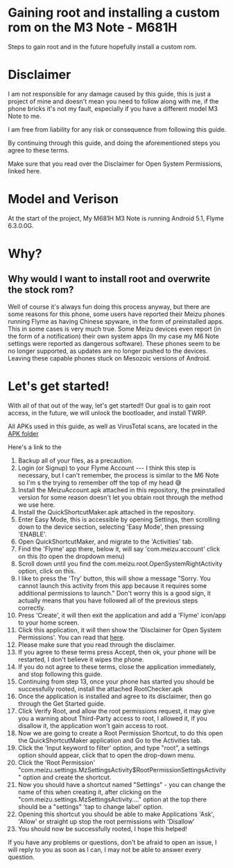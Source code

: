 # Gaining root and installing a custom rom on the M3 Note - M681H

Steps to gain root and in the future hopefully install a custom rom.

# Disclaimer
I am not responsible for any damage caused by this guide, this is just a project of mine and doesn't mean you need to follow along with me, if the phone bricks it's not my fault, especially if you have a different model M3 Note to me.

I am free from liability for any risk or consequence from following this guide.

By continuing through this guide, and doing the aforementioned steps you agree to these terms.

Make sure that you read over the Disclaimer for Open System Permissions, linked here.

# Model and Verison
At the start of the project, My M681H M3 Note is running Android 5.1, Flyme 6.3.0.0G.

# Why?
## Why would I want to install root and overwrite the stock rom?
Well of course it's always fun doing this process anyway, but there are some reasons for this phone, some users have reported their Meizu phones running Flyme as having Chinese spyware, in the form of preinstalled apps. This in some cases is very much true. 
Some Meizu devices even report (in the form of a notification) their own system apps (In my case my M6 Note settings were reported as dangerous software).
These phones seem to be no longer supported, as updates are no longer pushed to the devices. Leaving these capable phones stuck on Mesozoic versions of Android.

# Let's get started!

With all of that out of the way, let's get started!! Our goal is to gain root access, in the future, we will unlock the bootloader, and install TWRP.

All APKs used in this guide, as well as VirusTotal scans, are located in the [APK folder](https://github.com/OfficialJavaScript/Root-and-Rom/tree/main/M3%20Note/APK)

Here's a link to the 

1. Backup all of your files, as a precaution.
2. Login (or Signup) to your Flyme Account --- I think this step is necessary, but I can't remember, the process is similar to the M6 Note so I'm s the trying to remember off the top of my head 😅
3. Install the MeizuAccount.apk attached in this repository, the preinstalled version for some reason doesn't let you obtain root through the method we use here.
4. Install the QuickShortcutMaker.apk attached in the repository.
5. Enter Easy Mode, this is accessible by opening Settings, then scrolling down to the device section, selecting 'Easy Mode', then pressing 'ENABLE'.
6. Open QuickShortcutMaker, and migrate to the 'Activities' tab.
7. Find the 'Flyme' app there, below it, will say 'com.meizu.account' click on this (to open the dropdown menu)
8. Scroll down until you find the com.meizu.root.OpenSystemRightActivity option, click on this.
9. I like to press the 'Try' button, this will show a message "Sorry. You cannot launch this activity from this app because it requires some additional permissions to launch." Don't worry this is a good sign, it actually means that you have followed all of the previous steps correctly.
10. Press 'Create', it will then exit the application and add a 'Flyme' icon/app to your home screen.
11. Click this application, it will then show the 'Disclaimer for Open System Permissions'. You can read that [here](https://github.com/OfficialJavaScript/Root-and-Rom/blob/main/M3%20Note/Disclaimer%20for%20Open%20System%20Permissions.md). 
12. Please make sure that you read through the disclaimer.
13. If you agree to these terms press Accept, then ok, your phone will be restarted, I don't believe it wipes the phone.
14. If you do not agree to these terms, close the application immediately, and stop following this guide.
15. Continuing from step 13, once your phone has started you should be successfully rooted, install the attached RootChecker.apk
16. Once the application is installed and agree to its disclaimer, then go through the Get Started guide.
17. Click Verify Root, and allow the root permissions request, it may give you a warning about Third-Party access to root, I allowed it, if you disallow it, the application won't gain access to root.
18. Now we are going to create a Root Permission Shortcut, to do this open the QuickShortcutMaker application and Go to the Activities tab.
19. Click the 'Input keyword to filter' option, and type "root", a settings option should appear, click that to open the drop-down menu.
20. Click the 'Root Permission' "com.meizu.settings.MzSettingsActivity$RootPermissionSettingsActivity" option and create the shortcut.
21. Now you should have a shortcut named "Settings" - you can change the name of this when creating it, after clicking on the "com.meizu.settings.MzSettingsActivity...." option at the top there should be a "settings" 'tap to change label' option.
22. Opening this shortcut you should be able to make Applications 'Ask', 'Allow' or straight up stop the root permissions with 'Disallow'
23. You should now be successfully rooted, I hope this helped!

If you have any problems or questions, don't be afraid to open an issue, I will reply to you as soon as I can, I may not be able to answer every question.
